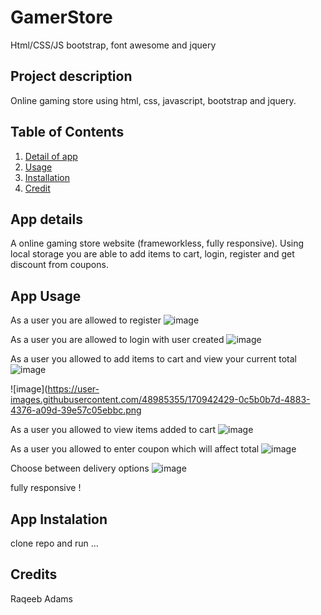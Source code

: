 # GamerStore
Html/CSS/JS bootstrap, font awesome and jquery

## Project description
Online gaming store using html, css, javascript, bootstrap and jquery.

## Table of Contents
1. [Detail of app](#detail)
2. [Usage](#use)
3. [Installation](#instal)
4. [Credit](#cred)


<a name="detail"></a>
## App details
A online gaming store website (frameworkless, fully responsive).
Using local storage you are able to add items to cart, login, register and get discount from coupons.

<a name="use"></a>
## App Usage
As a user you are allowed to register
![image](https://user-images.githubusercontent.com/48985355/170941675-d17a7500-75c0-4065-8c97-9721a07b2063.png)


As a user you are allowed to login with user created
![image](https://user-images.githubusercontent.com/48985355/170941903-39bd49ce-dcca-4bcd-b76b-a7d1ab0abb9c.png)


As a user you allowed to add items to cart and view your current total 
![image](https://user-images.githubusercontent.com/48985355/170942337-6a68412a-3825-4fb1-9e6b-86ab4e99dcb9.png)


![image](https://user-images.githubusercontent.com/48985355/170942429-0c5b0b7d-4883-4376-a09d-39e57c05ebbc.png


As a user you allowed to view items added to cart 
![image](https://user-images.githubusercontent.com/48985355/170942535-6d273b1b-bd5c-471a-b329-1addfb054d7c.png)


As a user you allowed to enter coupon which will affect total 
![image](https://user-images.githubusercontent.com/48985355/170943253-d8a3abb8-0bcb-4eb9-92c7-bf9d00154387.png)


Choose between delivery options
![image](https://user-images.githubusercontent.com/48985355/170942895-0c721626-25dc-4b30-bd60-51031efdf394.png)


fully responsive !



<a name="instal"></a>
## App Instalation
clone repo and run ...

<a name="cred"></a>
## Credits
Raqeeb Adams

